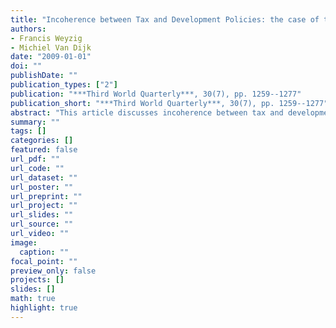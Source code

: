 ```yaml
---
title: "Incoherence between Tax and Development Policies: the case of the Netherlands"
authors: 
- Francis Weyzig
- Michiel Van Dijk
date: "2009-01-01"
doi: ""
publishDate: ""
publication_types: ["2"]
publication: "***Third World Quarterly***, 30(7), pp. 1259--1277"
publication_short: "***Third World Quarterly***, 30(7), pp. 1259--1277"
abstract: "This article discusses incoherence between tax and development policies, a relatively new area in the debate on policy coherence for development, using a case study of the Netherlands. Dutch business entities play a key role in tax avoidance structures of multinational corporations. We argue that the Dutch tax regime facilitates the avoidance of substantial amounts of tax revenues in developing countries when compared to the Dutch aid budget. As domestic tax revenues are an important source of financing for development, this suggests that the Dutch tax policy is incompatible with the Dutch policy on development co-operation. The lack of policy coherence is largely unintended but it has structural and political causes."
summary: ""
tags: []
categories: []
featured: false
url_pdf: ""
url_code: ""
url_dataset: ""
url_poster: ""
url_preprint: ""
url_project: ""
url_slides: ""
url_source: ""
url_video: ""
image: 
  caption: ""
focal_point: ""
preview_only: false
projects: []
slides: []
math: true
highlight: true
---
```

